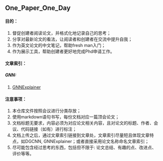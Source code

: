 ## One_Paper_One_Day

#### 目的：

1. 督促创建者阅读论文，并格式化地记录自己的思考；
2. 分享对最新论文的看法，让阅读者和创建者在交流中提升自我；
3. 作为英文论文的中文笔记，帮助fresh man入门；
4. 作为展示工具，帮助创建者更好地完成Phd申请工作。

#### 文章索引：

##### GNN:

1. [GNNExplainer](/NeurlPS2019/GNNExplainer_200719.md)

#### 注意事项：

1. 本仓库文件按照会议进行分类存放；
2. 使用markdown语句书写，每份文档对应一篇顶会论文；
3. 文档标题无要求，内容必须为对应论文相关内容，且对论文的标题、作者、会议、代码链接（如有）进行标注；
4. 文档上传之后，通过文章索引链接到文章处，文章索引尽量短且体现文章特点，如DGCNN, GNNExplainer；或者直接采用论文名称命名文章索引；
5. 尽可能包含经过思考的东西，包括但不限于: 论文总结、有趣的点、改进点、评价等等。